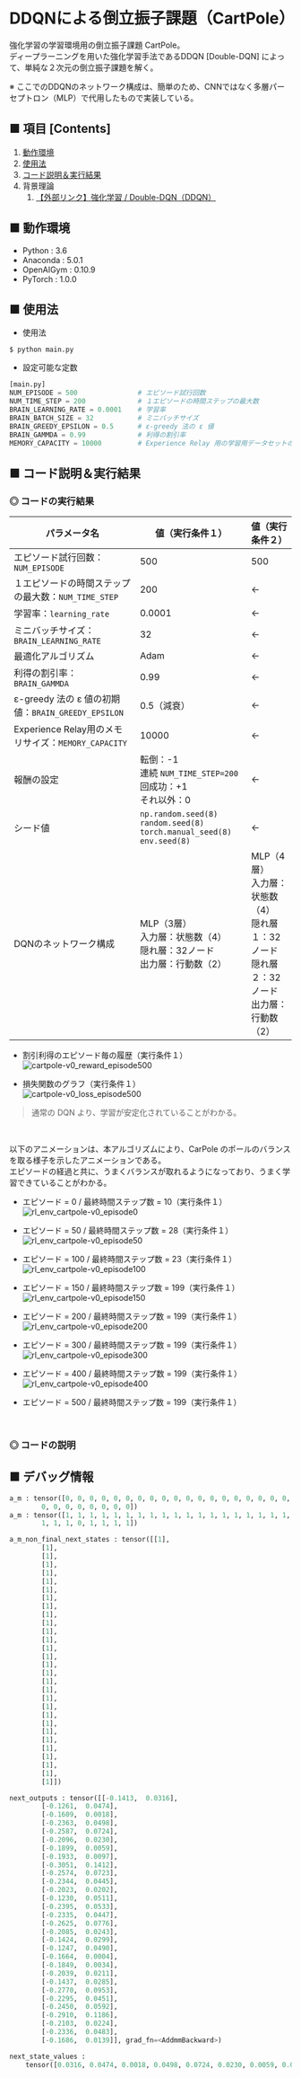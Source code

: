 # DDQNによる倒立振子課題（CartPole）
強化学習の学習環境用の倒立振子課題 CartPole。<br>
ディープラーニングを用いた強化学習手法であるDDQN [Double-DQN] によって、単純な２次元の倒立振子課題を解く。<br>

※ ここでのDDQNのネットワーク構成は、簡単のため、CNNではなく多層パーセプトロン（MLP）で代用したもので実装している。<br>

## ■ 項目 [Contents]
1. [動作環境](#動作環境)
1. [使用法](#使用法)
1. [コード説明＆実行結果](#コード説明＆実行結果)
1. 背景理論
    1. [【外部リンク】強化学習 / Double-DQN（DDQN）](https://github.com/Yagami360/My_NoteBook/blob/master/%E6%83%85%E5%A0%B1%E5%B7%A5%E5%AD%A6/%E6%83%85%E5%A0%B1%E5%B7%A5%E5%AD%A6_%E6%A9%9F%E6%A2%B0%E5%AD%A6%E7%BF%92_%E5%BC%B7%E5%8C%96%E5%AD%A6%E7%BF%92.md#Double-DQN（DDQN）)


## ■ 動作環境

- Python : 3.6
- Anaconda : 5.0.1
- OpenAIGym : 0.10.9
- PyTorch : 1.0.0

## ■ 使用法

- 使用法
```
$ python main.py
```

- 設定可能な定数
```python
[main.py]
NUM_EPISODE = 500               # エピソード試行回数
NUM_TIME_STEP = 200             # １エピソードの時間ステップの最大数
BRAIN_LEARNING_RATE = 0.0001    # 学習率
BRAIN_BATCH_SIZE = 32           # ミニバッチサイズ
BRAIN_GREEDY_EPSILON = 0.5      # ε-greedy 法の ε 値
BRAIN_GAMMDA = 0.99             # 利得の割引率
MEMORY_CAPACITY = 10000         # Experience Relay 用の学習用データセットのメモリの最大の長さ
```

<a id="コード説明＆実行結果"></a>

## ■ コード説明＆実行結果

### ◎ コードの実行結果

|パラメータ名|値（実行条件１）|値（実行条件２）|
|---|---|---|
|エピソード試行回数：`NUM_EPISODE`|500|500|
|１エピソードの時間ステップの最大数：`NUM_TIME_STEP`|200|←|
|学習率：`learning_rate`|0.0001|←|
|ミニバッチサイズ：`BRAIN_LEARNING_RATE`|32|←|
|最適化アルゴリズム|Adam|←|
|利得の割引率：`BRAIN_GAMMDA`|0.99|←|
|ε-greedy 法の ε 値の初期値：`BRAIN_GREEDY_EPSILON`|0.5（減衰）|←|
|Experience Relay用のメモリサイズ：`MEMORY_CAPACITY`|10000|←|
|報酬の設定|転倒：-1<br>連続 `NUM_TIME_STEP=200`回成功：+1<br>それ以外：0|←|
|シード値|`np.random.seed(8)`<br>`random.seed(8)`<br>`torch.manual_seed(8)`<br>`env.seed(8)`|←|
|DQNのネットワーク構成|MLP（3層）<br>入力層：状態数（4）<br>隠れ層：32ノード<br>出力層：行動数（2）|MLP（4層）<br>入力層：状態数（4）<br>隠れ層１：32ノード<br>隠れ層２：32ノード<br>出力層：行動数（2）|


- 割引利得のエピソード毎の履歴（実行条件１）<br>
![cartpole-v0_reward_episode500](https://user-images.githubusercontent.com/25688193/53781928-4e969080-3f4e-11e9-8b97-a693e3c4e3cc.png)<br>

- 損失関数のグラフ（実行条件１）<br>
![cartpole-v0_loss_episode500](https://user-images.githubusercontent.com/25688193/53781929-4e969080-3f4e-11e9-9671-9c7d5ea6ad40.png)<br>

> 通常の DQN より、学習が安定化されていることがわかる。<br>

<br>

以下のアニメーションは、本アルゴリズムにより、CarPole のポールのバランスを取る様子を示したアニメーションである。<br>
エピソードの経過と共に、うまくバランスが取れるようになっており、うまく学習できていることがわかる。<br>

- エピソード = 0 / 最終時間ステップ数 = 10（実行条件１）<br>
![rl_env_cartpole-v0_episode0](https://user-images.githubusercontent.com/25688193/53781816-bef0e200-3f4d-11e9-9cc8-17c767f10f88.gif)<br>

- エピソード = 50 / 最終時間ステップ数 = 28（実行条件１）<br>
![rl_env_cartpole-v0_episode50](https://user-images.githubusercontent.com/25688193/53781817-bef0e200-3f4d-11e9-9353-3f126292bd02.gif)<br>

- エピソード = 100 / 最終時間ステップ数 = 23（実行条件１）<br>
![rl_env_cartpole-v0_episode100](https://user-images.githubusercontent.com/25688193/53781815-be584b80-3f4d-11e9-8d02-f6304c2a7bae.gif)<br>

- エピソード = 150 / 最終時間ステップ数 = 199（実行条件１）<br>
![rl_env_cartpole-v0_episode150](https://user-images.githubusercontent.com/25688193/53781862-f069ad80-3f4d-11e9-8384-0b3e5b61a678.gif)<br>

- エピソード = 200 / 最終時間ステップ数 = 199（実行条件１）<br>
![rl_env_cartpole-v0_episode200](https://user-images.githubusercontent.com/25688193/53781821-c1533c00-3f4d-11e9-8b30-7fbae05ea8ab.gif)<br>

- エピソード = 300 / 最終時間ステップ数 = 199（実行条件１）<br>
![rl_env_cartpole-v0_episode300](https://user-images.githubusercontent.com/25688193/53781828-c3b59600-3f4d-11e9-8b2d-972ea8695994.gif)<br>

- エピソード = 400 / 最終時間ステップ数 = 199（実行条件１）<br>
![rl_env_cartpole-v0_episode400](https://user-images.githubusercontent.com/25688193/53781829-c6b08680-3f4d-11e9-82bd-03e1f746b158.gif)<br>

- エピソード = 500 / 最終時間ステップ数 = 199（実行条件１）<br>
<br>

### ◎ コードの説明


## ■ デバッグ情報

```python
a_m : tensor([0, 0, 0, 0, 0, 0, 0, 0, 0, 0, 0, 0, 0, 0, 0, 0, 0, 0, 0, 0, 0, 0, 0, 0,
        0, 0, 0, 0, 0, 0, 0, 0])
a_m : tensor([1, 1, 1, 1, 1, 1, 1, 1, 1, 1, 1, 1, 1, 1, 1, 1, 1, 1, 1, 1, 1, 0, 1, 1,
        1, 1, 1, 0, 1, 1, 1, 1])

a_m_non_final_next_states : tensor([[1],
        [1],
        [1],
        [1],
        [1],
        [1],
        [1],
        [1],
        [1],
        [1],
        [1],
        [1],
        [1],
        [1],
        [1],
        [1],
        [1],
        [1],
        [1],
        [1],
        [1],
        [1],
        [1],
        [1],
        [1],
        [1],
        [1],
        [1],
        [1],
        [1]])

next_outputs : tensor([[-0.1413,  0.0316],
        [-0.1261,  0.0474],
        [-0.1609,  0.0018],
        [-0.2363,  0.0498],
        [-0.2587,  0.0724],
        [-0.2096,  0.0230],
        [-0.1899,  0.0059],
        [-0.1933,  0.0097],
        [-0.3051,  0.1412],
        [-0.2574,  0.0723],
        [-0.2344,  0.0445],
        [-0.2023,  0.0202],
        [-0.1230,  0.0511],
        [-0.2395,  0.0533],
        [-0.2335,  0.0447],
        [-0.2625,  0.0776],
        [-0.2085,  0.0243],
        [-0.1424,  0.0299],
        [-0.1247,  0.0490],
        [-0.1664,  0.0004],
        [-0.1849,  0.0034],
        [-0.2039,  0.0211],
        [-0.1437,  0.0285],
        [-0.2770,  0.0953],
        [-0.2295,  0.0451],
        [-0.2450,  0.0592],
        [-0.2910,  0.1186],
        [-0.2103,  0.0224],
        [-0.2336,  0.0483],
        [-0.1686,  0.0139]], grad_fn=<AddmmBackward>)

next_state_values : 
    tensor([0.0316, 0.0474, 0.0018, 0.0498, 0.0724, 0.0230, 0.0059, 0.0097, 0.1412, 0.0723, 0.0445, 0.0202, 0.0511, 0.0533, 0.0447, 0.0776, 0.0243, 0.0299, 0.0490, 0.0004, 0.0034, 0.0000, 0.0211, 0.0285, 0.0953, 0.0451, 0.0592, 0.0000, 0.1186, 0.0224, 0.0483, 0.0139])

```